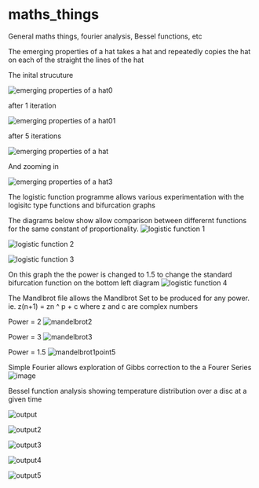 # maths_things
General maths things, fourier analysis, Bessel functions,  etc

The emerging properties of a hat takes a hat and repeatedly copies the hat on each of the straight the lines of the hat

The inital strucuture

![emerging properties of a hat0](https://user-images.githubusercontent.com/96957075/204495428-66210222-214e-4152-8419-ed634f737d67.jpg)

after 1 iteration

![emerging properties of a hat01](https://user-images.githubusercontent.com/96957075/204495860-6426a5c4-a02c-4c9c-8b32-f5b71ee8cb9f.jpg)

after 5 iterations

![emerging properties of a hat](https://user-images.githubusercontent.com/96957075/204494845-9652b7d8-84e7-4a05-94fc-e627f4d61295.jpg)

And zooming in

![emerging properties of a hat3](https://user-images.githubusercontent.com/96957075/204496625-c9473446-81fc-4295-a590-fcc7e414841c.jpg)

The logistic function programme allows various experimentation with the logisitc type functions and bifurcation graphs

The diagrams below show allow comparison between differernt functions for the same constant of proportionality. 
![logistic function 1](https://user-images.githubusercontent.com/96957075/204502418-17c75f51-dcab-416d-b49a-9b794e2adeb8.jpg)

![logistic function 2](https://user-images.githubusercontent.com/96957075/204502482-15afafc0-4b8b-4cd3-ae11-2abceb625854.jpg)

![logistic function 3](https://user-images.githubusercontent.com/96957075/204502517-b13db771-59f1-44fe-84a8-fc6a9e90c536.jpg)

On this graph the the power is changed to 1.5 to change the standard bifurcation function on the bottom left diagram
![logistic function 4](https://user-images.githubusercontent.com/96957075/204502573-f2a2f15c-3a24-4e25-a37c-c85819d90291.jpg)

The Mandlbrot file allows the Mandlbrot Set to be produced for any power. ie. z(n+1) = zn ^ p + c where z and c are complex numbers

Power = 2
![mandelbrot2](https://user-images.githubusercontent.com/96957075/204508679-384f6d8c-16e8-4d77-99f8-92c29759d6ab.jpg)

Power = 3
![mandelbrot3](https://user-images.githubusercontent.com/96957075/204508842-f78abcce-7f9a-4253-97c7-77731ddca5b8.jpg)

Power  = 1.5
![mandelbrot1point5](https://user-images.githubusercontent.com/96957075/204508904-08bc6b29-c235-435d-950f-c0a50a99ce4a.jpg)

Simple Fourier allows exploration of Gibbs correction to the a Fourer Series
![image](https://user-images.githubusercontent.com/96957075/204514751-c402b0cc-e82b-4a9d-9c93-a00a0d501e22.png)

Bessel function analysis showing temperature distribution over a disc at a given time

![output](https://github.com/KevinListerGit/maths_things/assets/96957075/6f16ba2d-7131-4b25-99e8-78c3d8816182)

![output2](https://github.com/KevinListerGit/maths_things/assets/96957075/1831f2c2-652d-4f71-8531-2bca4b9c3177)

![output3](https://github.com/KevinListerGit/maths_things/assets/96957075/8d073c6f-f9db-44b1-b212-0219ab011542)

![output4](https://github.com/KevinListerGit/maths_things/assets/96957075/366e82ef-6f3c-49f9-b0ba-4e63d0b1bfed)

![output5](https://github.com/KevinListerGit/maths_things/assets/96957075/5359b2da-c1ed-4e47-8a66-9423ddd065a5)

